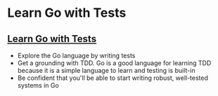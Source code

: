# Learn Go with Tests

## [Learn Go with Tests](https://quii.gitbook.io/learn-go-with-tests/)

- Explore the Go language by writing tests
- Get a grounding with TDD. Go is a good language for learning TDD because it is a simple language to learn and testing is built-in
- Be confident that you'll be able to start writing robust, well-tested systems in Go

